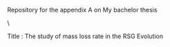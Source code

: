 Repository for the appendix A on My bachelor thesis 

\\

Title : The study of mass loss rate in the RSG Evolution
